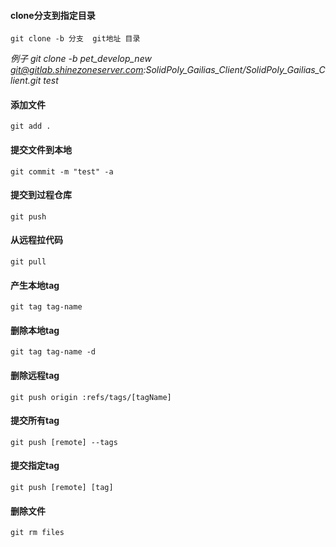 
#### clone分支到指定目录
	git clone -b 分支  git地址 目录
   *例子*
    *git clone -b pet_develop_new git@gitlab.shinezoneserver.com:SolidPoly_Gailias_Client/SolidPoly_Gailias_Client.git test*

#### 添加文件
	git add .

#### 提交文件到本地
	git commit -m "test" -a

#### 提交到过程仓库
	git push

#### 从远程拉代码
	git pull

#### 产生本地tag
	git tag tag-name

#### 删除本地tag
	git tag tag-name -d

#### 删除远程tag
	git push origin :refs/tags/[tagName]

#### 提交所有tag
	git push [remote] --tags

#### 提交指定tag
	git push [remote] [tag]

#### 删除文件
	git rm files


